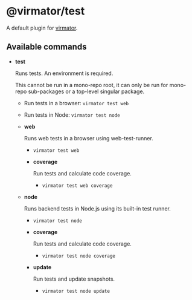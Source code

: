 # @virmator/test

A default plugin for [virmator](https://www.npmjs.com/package/virmator).

## Available commands

-   **test**

    Runs tests. An environment is required.

    This cannot be run in a mono-repo root, it can only be run for mono-repo sub-packages or a top-level singular package.

    -   Run tests in a browser: `virmator test web`
    -   Run tests in Node: `virmator test node`
    -   **web**

        Runs web tests in a browser using web-test-runner.

        -   `virmator test web`
        -   **coverage**

            Run tests and calculate code coverage.

            -   `virmator test web coverage`

    -   **node**

        Runs backend tests in Node.js using its built-in test runner.

        -   `virmator test node`
        -   **coverage**

            Run tests and calculate code coverage.

            -   `virmator test node coverage`

        -   **update**

            Run tests and update snapshots.

            -   `virmator test node update`
